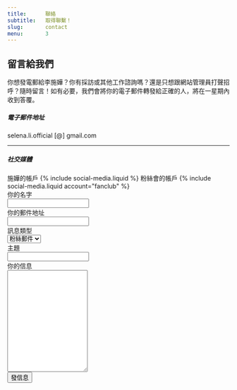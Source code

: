 ```yaml
---
title:      聯絡
subtitle:   取得聯繫！
slug:       contact
menu:       3
---
```

<article class="bg-white border-bottom py-5">
  <div class="container">
    <div class="row justify-content-center">
      <div class="col-sm-8">
        <h2 class="text-center mb-5">留言給我們</h2>
        <p class="text-justify">你想發電郵給李施嬅？你有採訪或其他工作諮詢嗎？還是只想跟網站管理員打聲招呼？隨時留言！如有必要，我們會將你的電子郵件轉發給正確的人，將在一星期內收到答覆。</p>
      </div>
    </div>
    <div class="text-center">
      <a href="#contactform" class="btn-scroll">
        <i class="fa fa-angle-down animated"></i>
      </a>
    </div>
  </div>
</article>

<section id="contactform" class="py-5">
  <div class="container">
    <div class="row">
      <div class="col-sm-3 order-sm-last">
        <h5>電子郵件地址</h5>
        <p>selena.li.official [@] gmail.com</p>
        <hr>
        <h5>社交媒體</h5>
        <label>施嬅的帳戶</label>
         {% include social-media.liquid %}
        <label>粉絲會的帳戶</label>
         {% include social-media.liquid account="fanclub" %}
      </div>
      <div class="col-sm-8 order-sm-first">
        <form method="POST" action="//formspree.io/mrgzdvdy" role="form">
          <div class="form-group row">
            <label for="name" class="col-sm-2 col-form-label">你的名字</label>
            <div class="col-sm-10">
              <input type="text" id="name" name="name" class="form-control">
            </div>
          </div>
          <div class="form-group row">
            <label for="email" class="col-sm-2 col-form-label">你的郵件地址</label>
            <div class="col-sm-10">
              <input type="email" id="email" name="_replyto" class="form-control">
            </div>
          </div>
          <div class="form-group row">
            <label for="category" class="col-sm-2 col-form-label">訊息類型</label>
            <div class="col-sm-10">
              <select id="category" name="category" class="form-control">
                <option>粉絲郵件</option>
                <option>工作</option>
                <option>網站</option>
                <option>其他</option>
              </select>
            </div>
          </div>
          <div class="form-group row">
            <label for="subject" class="col-sm-2 col-form-label">主題</label>
            <div class="col-sm-10">
              <input type="text" id="subject" name="subject" class="form-control">
            </div>
          </div>
          <div class="form-group row">
            <label for="message" class="col-sm-2 col-form-label">你的信息</label>
            <div class="col-sm-10">
              <textarea id="message" name="message" class="form-control" rows="15"></textarea>
            </div>
          </div>
          <div class="form-group row">
            <div class="col-sm-10 offset-sm-2">
              <button type="submit" class="btn btn-primary">發信息</button>
            </div>
          </div>
        </form>
      </div>
    </div>
  </div>
</section>